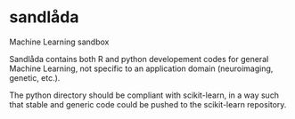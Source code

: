 sandlåda
========

Machine Learning sandbox

Sandlåda contains both R and python developement codes for general Machine Learning, not specific to an application domain (neuroimaging, genetic, etc.).

The python directory should be compliant with scikit-learn, in a way such that stable and generic code could be pushed to the scikit-learn repository.
